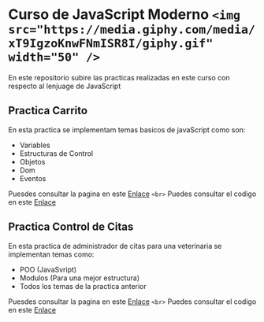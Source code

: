 # Curso de JavaScript Moderno `<img src="https://media.giphy.com/media/xT9IgzoKnwFNmISR8I/giphy.gif" width="50" />`

En este repositorio subire las practicas realizadas en este curso con respecto al lenjuage de JavaScript

## Practica Carrito

En esta practica se implementam temas basicos de javaScript como son:

* Variables
* Estructuras de Control
* Objetos
* Dom
* Eventos

Puesdes consultar la pagina en este [Enlace](https://carritostorage.netlify.app) `<br>`
Puedes consultar el codigo en este [Enlace](https://github.com/pakosanchez27/Practicas-JavaScript/tree/master/Carrito)

## Practica Control de Citas

En esta practica de administrador de citas para una veterinaria se implementan temas como: 

* POO (JavaSvript)
* Modulos (Para una mejor estructura)
* Todos los temas de la practica anterior

Puesdes consultar la pagina en este [Enlace](https://citasveterinaria07.netlify.app) `<br>`
Puedes consultar el codigo en este [Enlace](https://github.com/pakosanchez27/Practicas-JavaScript/tree/master/Control-Citas)
